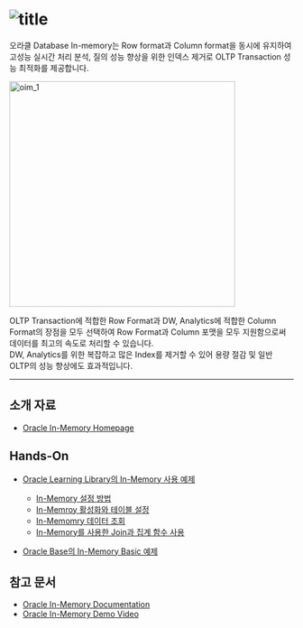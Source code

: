 ![title](https://github.com/oracle19c-cookbook/In-DB-Analytics/blob/master/In-Memory/oim_title.JPG)
===
오라클 Database In-memory는 Row format과 Column format을 동시에 유지하여 고성능 실시간 처리 분석, 질의 성능 향상을 위한 인덱스 제거로 OLTP Transaction 성능 최적화를 제공합니다.

<img src="https://github.com/oracle19c-cookbook/In-DB-Analytics/blob/master/In-Memory/oim_1.png" width="400px" title="oim_1" alt="oim_1"></img><br/>

 OLTP Transaction에 적합한 Row Format과 DW, Analytics에 적합한 Column Format의 장점을 모두 선택하여 Row Format과 Column 포맷을 모두 지원함으로써 데이터를 최고의 속도로 처리할 수 있습니다.   
 DW, Analytics를 위한 복잡하고 많은 Index를 제거할 수 있어 용량 절감 및 일반 OLTP의 성능 향상에도 효과적입니다.

***
소개 자료
---
* [Oracle In-Memory Homepage](https://www.oracle.com/database/technologies/in-memory.html)

Hands-On
---
* [Oracle Learning Library의 In-Memory 사용 예제](https://oracle.github.io/learning-library/data-management-library/database/options/in-memory.html#section-2-enabling-in-memory)
  - [In-Memory 설정 방법](https://oracle.github.io/learning-library/data-management-library/database/options/in-memory.html#section-1-logging-in-and-enabling-in-memory)
   - [In-Memroy 활성화와 테이블 설정](https://oracle.github.io/learning-library/data-management-library/database/options/in-memory.html#section-2-enabling-in-memory)
   - [In-Memomry 데이터 조회](https://oracle.github.io/learning-library/data-management-library/database/options/in-memory.html#section-3-querying-the-in-memory-column-store)
   - [In-Memory를 사용한 Join과 집계 함수 사용](https://oracle.github.io/learning-library/data-management-library/database/options/in-memory.html#section-4-in-memory-joins-and-aggregation)
   
* [Oracle Base의 In-Memory Basic 예제](https://oracle-base.com/articles/12c/in-memory-column-store-12cr1)

참고 문서
---
* [Oracle In-Memory Documentation](https://docs.oracle.com/en/database/oracle/oracle-database/19/inmem/index.html)
* [Oracle In-Memory Demo Video](https://youtu.be/7ZbzIhuNweU)
